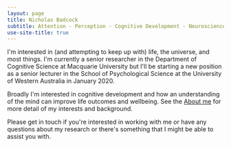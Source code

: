 ```yaml
---
layout: page
title: Nicholas Badcock
subtitle: Attention - Perception - Cognitive Development - Neuroscience
use-site-title: true
---
```


I'm interested in (and attempting to keep up with) life, the universe, and most things. I'm currently a senior researcher in the Department of Cognitive Science at Macquarie University but I'll be starting a new position as a senior lecturer in the School of Psychological Science at the University of Western Australia in January 2020.

Broadly I'm interested in cognitive development and how an understanding of the mind can improve life outcomes and wellbeing. See the [About me](/aboutme.md) for more detail of my interests and background.

Please get in touch if you're interested in working with me or have any questions about my research or there's something that I might be able to assist you with.

